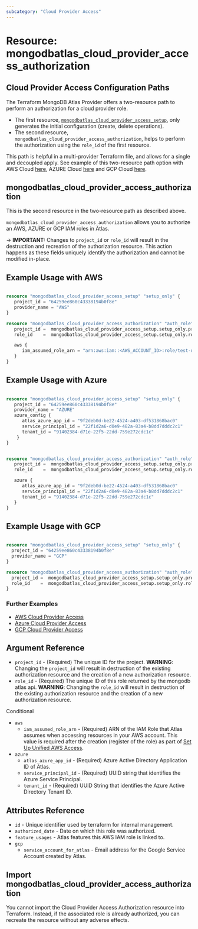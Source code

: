 ```yaml
---
subcategory: "Cloud Provider Access"
---
```


# Resource: mongodbatlas_cloud_provider_access_authorization

## Cloud Provider Access Configuration Paths

The Terraform MongoDB Atlas Provider offers a two-resource path to perform an authorization for a cloud provider role.
- The first resource, [`mongodbatlas_cloud_provider_access_setup`](cloud_provider_access_setup), only generates the initial configuration (create, delete operations).
- The second resource, `mongodbatlas_cloud_provider_access_authorization`, helps to perform the authorization using the `role_id` of the first resource.

This path is helpful in a multi-provider Terraform file, and allows for a single and decoupled apply. 
See example of this two-resource path option with AWS Cloud [here](https://github.com/mongodb/terraform-provider-mongodbatlas/tree/v2.0.1/examples/mongodbatlas_cloud_provider_access/aws), AZURE Cloud [here](https://github.com/mongodb/terraform-provider-mongodbatlas/tree/v2.0.1/examples/mongodbatlas_cloud_provider_access/azure) and GCP Cloud [here](https://github.com/mongodb/terraform-provider-mongodbatlas/tree/v2.0.1/examples/mongodbatlas_cloud_provider_access/gcp).


## mongodbatlas_cloud_provider_access_authorization

This is the second resource in the two-resource path as described above.

`mongodbatlas_cloud_provider_access_authorization` allows you to authorize an AWS, AZURE or GCP IAM roles in Atlas.

-> **IMPORTANT:** Changes to `project_id` or `role_id` will result in the destruction and recreation of the authorization resource. This action happens as these fields uniquely identify the authorization and cannot be modified in-place.

## Example Usage with AWS
```terraform

resource "mongodbatlas_cloud_provider_access_setup" "setup_only" {
   project_id = "64259ee860c43338194b0f8e"
   provider_name = "AWS"
}

resource "mongodbatlas_cloud_provider_access_authorization" "auth_role" {
   project_id =  mongodbatlas_cloud_provider_access_setup.setup_only.project_id
   role_id    =  mongodbatlas_cloud_provider_access_setup.setup_only.role_id

   aws {
      iam_assumed_role_arn = "arn:aws:iam::<AWS_ACCOUNT_ID>:role/test-user-role"
   }
}

```

## Example Usage with Azure

```terraform

resource "mongodbatlas_cloud_provider_access_setup" "setup_only" {
   project_id = "64259ee860c43338194b0f8e"
   provider_name = "AZURE"
   azure_config {
      atlas_azure_app_id = "9f2deb0d-be22-4524-a403-df531868bac0"
      service_principal_id = "22f1d2a6-d0e9-482a-83a4-b8dd7dddc2c1"
      tenant_id = "91402384-d71e-22f5-22dd-759e272cdc1c"
	}
}


resource "mongodbatlas_cloud_provider_access_authorization" "auth_role" {
   project_id =  mongodbatlas_cloud_provider_access_setup.setup_only.project_id
   role_id    =  mongodbatlas_cloud_provider_access_setup.setup_only.role_id

   azure {
      atlas_azure_app_id = "9f2deb0d-be22-4524-a403-df531868bac0"
      service_principal_id = "22f1d2a6-d0e9-482a-83a4-b8dd7dddc2c1"
      tenant_id = "91402384-d71e-22f5-22dd-759e272cdc1c"
   }
}

```

## Example Usage with GCP

```terraform

resource "mongodbatlas_cloud_provider_access_setup" "setup_only" {
  project_id = "64259ee860c43338194b0f8e"
  provider_name = "GCP"
}

resource "mongodbatlas_cloud_provider_access_authorization" "auth_role" {
  project_id =  mongodbatlas_cloud_provider_access_setup.setup_only.project_id
  role_id    =  mongodbatlas_cloud_provider_access_setup.setup_only.role_id
}
```

### Further Examples
- [AWS Cloud Provider Access](https://github.com/mongodb/terraform-provider-mongodbatlas/tree/v2.0.1/examples/mongodbatlas_cloud_provider_access/aws)
- [Azure Cloud Provider Access](https://github.com/mongodb/terraform-provider-mongodbatlas/tree/v2.0.1/examples/mongodbatlas_cloud_provider_access/azure)
- [GCP Cloud Provider Access](https://github.com/mongodb/terraform-provider-mongodbatlas/tree/v2.0.1/examples/mongodbatlas_cloud_provider_access/gcp)


## Argument Reference

* `project_id` - (Required) The unique ID for the project. **WARNING**: Changing the `project_id` will result in destruction of the existing authorization resource and the creation of a new authorization resource.
* `role_id`    - (Required) The unique ID of this role returned by the mongodb atlas api. **WARNING**: Changing the `role_id` will result in destruction of the existing authorization resource and the creation of a new authorization resource.

Conditional 
* `aws`
   * `iam_assumed_role_arn` - (Required) ARN of the IAM Role that Atlas assumes when accessing resources in your AWS account. This value is required after the creation (register of the role) as part of [Set Up Unified AWS Access](https://docs.atlas.mongodb.com/security/set-up-unified-aws-access/#set-up-unified-aws-access).
* `azure`
   * `atlas_azure_app_id` - (Required) Azure Active Directory Application ID of Atlas.
   * `service_principal_id` - (Required) UUID string that identifies the Azure Service Principal.
   * `tenant_id` - (Required) UUID String that identifies the Azure Active Directory Tenant ID.

## Attributes Reference

* `id`               - Unique identifier used by terraform for internal management.
* `authorized_date`  - Date on which this role was authorized.
* `feature_usages`   - Atlas features this AWS IAM role is linked to.
* `gcp`
   * `service_account_for_atlas` - Email address for the Google Service Account created by Atlas.



## Import mongodbatlas_cloud_provider_access_authorization

You cannot import the Cloud Provider Access Authorization resource into Terraform. Instead, if the associated role is already authorized, you can recreate the resource without any adverse effects.
